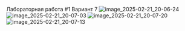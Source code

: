 Лабораторная работа #1 Вариант 7
![image_2025-02-21_20-06-24](https://github.com/user-attachments/assets/44be47c4-d501-4cfc-8630-384133f71390)
![image_2025-02-21_20-07-03](https://github.com/user-attachments/assets/5871e5a3-a4c4-4148-a1c7-8dbbd99ba054)
![image_2025-02-21_20-07-20](https://github.com/user-attachments/assets/9fc2176e-a720-4979-8f43-4132b69349d6)
![image_2025-02-21_20-07-13](https://github.com/user-attachments/assets/d794042c-1a35-49e6-ac9a-95a1eb328b29)
